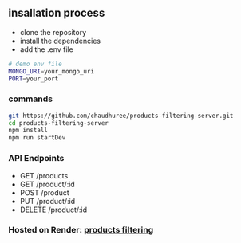 ## insallation process
- clone the repository
- install the dependencies
- add the .env file

```bash
# demo env file
MONGO_URI=your_mongo_uri
PORT=your_port
```
### commands
```bash
git https://github.com/chaudhuree/products-filtering-server.git
cd products-filtering-server
npm install
npm run startDev
```

### API Endpoints
- GET /products
- GET /product/:id
- POST /product
- PUT /product/:id
- DELETE /product/:id

### Hosted on Render: [products filtering](https://products-filtering-b798.onrender.com/api/v1/products)